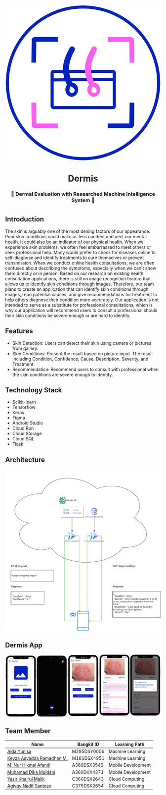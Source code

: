   <p align="center">
  <img src="/assets/dermis_logo.png">
  </p>
  
 <h1 align="center" >Dermis</h1>
 <h3 align="center">🔎 Dermal Evaluation with Researched Machine Intelligence System 📱</h3>
 <h1></h1>

  <h2>Introduction</h2>
  The skin is arguably one of the most dening factors of our appearance. Poor skin
conditions could make us less condent and aect our mental health. It could also be an
indicator of our physical health. When we experience skin problems, we often feel
embarrassed to meet others or seek professional help. Many would prefer to check for
diseases online to self-diagnose and identify treatments to cure themselves or prevent
transmission. When we conduct online health consultations, we are often confused about
describing the symptoms, especially when we can't show them directly or in person. Based
on our research on existing health consultation applications, there is still no image
recognition feature that allows us to identify skin conditions through images. Therefore, our
team plans to create an application that can identify skin conditions through images, repo
potential causes, and give recommendations for treatment to help others diagnose their
condition more accurately. Our application is not intended to serve as a substitute for
professional consultations, which is why our application will recommend users to consult a
professional should their skin conditions be severe enough or are hard to identify.

<h2>Features</h2>

- Skin Detection: Users can detect their skin using camera or pictures from gallery.
- Skin Conditions: Present the result based on picture input. The result including Condition, Confidence, Cause, Description, Severity, and Treatment.
- Recommendation: Recommend users to consult with professional when the skin conditions are severe enough to identify.

 <h2>Technology Stack</h2>

 - Scikit-learn
 - Tensorflow
 - Keras
 - Figma
 - Android Studio
 - Cloud Run
 - Cloud Storage
 - Cloud SQL
 - Flask

<h2>Architecture</h2>

   <p align="center">
     <img src="/assets/app_architecture.png">
   </p>

<h2>Dermis App</h2>

<p align="center">
  <img src="/assets/app_features.png">
</p>

<h2>Team Member</h2>

| Name                      | Bangkit ID  | Learning Path      |
|---------------------------|-------------|--------------------|
| [Alda Yunisa](https://www.linkedin.com/in/alda-yunisa-136453241/)               | M295DSY0006 | Machine Learning   |
| [Keyza Asyadda Ramadhan M.](https://www.linkedin.com/in/keyza-asyadda-ramadhan-7457551b7/) | M181DSX4951 | Machine Learning   |
| [M. Nur Hikmal Afandi](https://www.linkedin.com/in/m-nur-hikmal-afandi-849b47266/)      | A360DSX3549 | Mobile Development |
| [Muhamad Dika Muldani](https://www.linkedin.com/in/dikamuldani/)      | A360DKX4371 | Mobile Development |
| [Yasir Khairul Malik](https://www.linkedin.com/in/yasir-khairul-malik-029a85271/)       | C360DSX2643 | Cloud Computing    |
| [Agivqy Nadif Santoso](https://www.linkedin.com/in/agivqynadifsantoso/)      | C375DSX2654 | Cloud Computing    |
